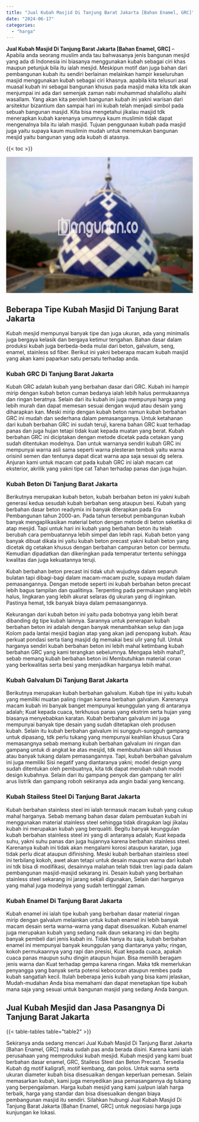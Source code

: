 ```yaml
---
title: "Jual Kubah Masjid Di Tanjung Barat Jakarta [Bahan Enamel, GRC]"
date: "2024-06-17"
categories: 
  - "harga"
---
```


**Jual Kubah Masjid Di Tanjung Barat Jakarta \[Bahan Enamel, GRC\]** – Apabila anda seorang muslim anda tau bahwasanya jenis bangunan mesjid yang ada di Indonesia ini biasanya menggunakan kubah sebagai ciri khas maupun petunjuk bila itu ialah mesjid. Meskipun motif dan juga bahan dari pembangunan kubah itu sendiri berlainan melainkan hampir keseluruhan masjid menggunakan kubah sebagai ciri khasnya. apabila kita telusuri asal muasal kubah ini sebagai bangunan khusus pada masjid maka kita tdk akan menjumpai ini ada dari semenjak zaman nabi muhammad shalallohu alaihi wasallam. Yang akan kita peroleh bangunan kubah ini yakni warisan dari arsitektur bizantium dan sampai hari ini kubah telah menjadi simbol pada sebuah bangunan masjid. Kita bisa mengetahui jikalau masjid tdk menerapkan kubah karenanya umumnya kaum muslimin tidak dapat mengenalnya bila itu ialah masjid. Tujuan penggunaan kubah pada masjid juga yaitu supaya kaum muslimin mudah untuk menemukan bangunan mesjid yaitu bangunan yang ada kubah di atasnya.

{{< toc >}}

![Jual Kubah Masjid Di Tanjung Barat Jakarta [Bahan Enamel, GRC]](/images/jual-kubah-masjid-31.png)

## Beberapa Tipe Kubah Masjid Di Tanjung Barat Jakarta

Kubah mesjid mempunyai banyak tipe dan juga ukuran, ada yang minimalis juga bergaya kelasik dan bergaya ketimur tengahan. Bahan dasar dalam produksi kubah juga berbeda-beda mulai dari beton, galvalum, seng, enamel, stainless sd fiber. Berikut ini yakni beberapa macam kubah masjid yang akan kami paparkan satu persatu terhadap anda.

### Kubah GRC Di Tanjung Barat Jakarta

Kubah GRC adalah kubah yang berbahan dasar dari GRC. Kubah ini hampir mirip dengan kubah beton cuman bedanya ialah lebih halus permukaannya dan ringan beratnya. Selain dari itu kubah ini juga mempunyai harga yang lebih murah dan dapat memesan sesuai dengan wujud atau desain yang diharapkan kan. Meski mirip dengan kubah beton namun kubah berbahan GRC ini mudah dan sederhana dalam pemasangannya. Untuk ketahanan dari kubah berbahan GRC ini sudah teruji, karena bahan GRC kuat terhadap panas dan juga hujan tetapi tidak kuat kepada muatan yang berat. Kubah berbahan GRC ini diciptakan dengan metode dicetak pada cetakan yang sudah ditentukan modelnya. Dan untuk warnanya sendiri kubah GRC ini mempunyai warna asli sama seperti warna plesteran tembok yaitu warna orisinil semen dan tentunya dapat dicat warna apa saja sesuai dg selera. Anjuran kami untuk macam cat pada kubah GRC ini ialah macam cat eksterior, akrilik yang yakni tipe cat Tahan terhadap panas dan juga hujan.

### Kubah Beton Di Tanjung Barat Jakarta

Berikutnya merupakan kubah beton, kubah berbahan beton ini yakni kubah generasi kedua sesudah kubah berbahan seng ataupun besi. Kubah yang berbahan dasar beton readymix ini banyak diterapkan pada Era Pembangunan tahun 2000-an. Pada tahun tersebut pembangunan kubah banyak mengaplikasikan material beton dengan metode di beton seketika di atap mesjid. Tapi untuk hari ini kubah yang berbahan beton itu telah berubah cara pembuatannya lebih simpel dan lebih rapi. Kubah beton yang banyak dibuat dikala ini yaitu kubah beton precast yakni kubah beton yang dicetak dg cetakan khusus dengan berbahan campuran beton cor bermutu. Kemudian dipadatkan dan dikeringkan pada temperatur tertentu sehingga kwalitas dan juga kekuatannya teruji.

Kubah berbahan beton precast ini tidak utuh wujudnya dalam separuh bulatan tapi dibagi-bagi dalam macam-macam puzle, supaya mudah dalam pemasangannya. Dengan metode seperti ini kubah berbahan beton precast lebih bagus tampilan dan qualitinya. Terpenting pada permukaan yang lebih halus, lingkaran yang lebih akurat selaras dg ukuran yang di inginkan. Pastinya hemat, tdk banyak biaya dalam pemasangannya.

Kekurangan dari kubah beton ini yaitu pada bobotnya yang lebih berat dibanding dg tipe kubah lainnya. Sarannya untuk penerapan kubah berbahan beton ini adalah dengan banyak menambahkan selup dan juga Kolom pada lantai mesjid bagian atap yang akan jadi penopang kubah. Atau perkuat pondasi serta tiang masjid dg memakai besi ulir yang full. Untuk harganya sendiri kubah berbahan beton ini lebih mahal ketimbang kubah berbahan GRC yang kami terangkan sebelumnya. Mengapa lebih mahal?, sebab memang kubah berbahan beton ini Membutuhkan material coran yang berkwalitas serta besi yang menjadikan harganya lebih mahal.

### Kubah Galvalum Di Tanjung Barat Jakarta

Berikutnya merupakan kubah berbahan galvalum. Kubah tipe ini yaitu kubah yang memiliki muatan paling ringan karena berbahan galvalum. Karenanya macam kubah ini banyak banget mempunyai keunggulan yang di antaranya adalah; Kuat kepada cuaca, terkhusus panas yang ekstrim serta hujan yang biasanya menyebabkan karatan. Kubah berbahan galvalum ini juga mempunyai banyak tipe desain yang sudah ditetapkan oleh produsen kubah. Selain itu kubah berbahan galvalum ini sungguh-sungguh gampang untuk dipasang, tdk perlu tukang yang mempunyai keahlian khusus Cara memasangnya sebab memang kubah berbahan galvalum ini ringan dan gampang untuk di angkat ke atas mesjid, tdk membutuhkan skill khusus atau banyak tukang dalam pemasangannya. Tapi, kubah berbahan galvalum ini juga memiliki Sisi negatif yang diantaranya yakni; model design yang sudah ditentukan oleh pembuatnya, kita tdk dapat merubah rubah model design kubahnya. Selain dari itu gampang penyok dan gampang ter aliri arus listrik dan gampang roboh sekiranya ada angin badai yang kencang.

### Kubah Stailess Steel Di Tanjung Barat Jakarta

Kubah berbahan stainless steel ini ialah termasuk macam kubah yang cukup mahal harganya. Sebab memang bahan dasar dalam pembuatan kubah ini menggunakan material stainless steel sehingga tidak diragukan lagi jikalau kubah ini merupakan kubah yang berqualiti. Begitu banyak keunggulan kubah berbahan stainless steel ini yang di antaranya adalah; Kuat kepada suhu, yakni suhu panas dan juga hujannya karena berbahan stainless steel. Karenanya kubah ini tidak akan mengalami korosi ataupun karatan, juga tidak perlu dicat ataupun difinishing. Meski kubah berbahan stainless steel ini terbilang kokoh, awet akan tetapi untuk desain maupun warna dari kubah ini tdk bisa di modifikasi, desainnya malahan telah tidak tren lagi pada dalam pembangunan masjid-masjid sekarang ini. Desain kubah yang berbahan stainless steel sekarang ini jarang sekali digunakan, Selain dari harganya yang mahal juga modelnya yang sudah tertinggal zaman.

### Kubah Enamel Di Tanjung Barat Jakarta

Kubah enamel ini ialah tipe kubah yang berbahan dasar material ringan mirip dengan galvalum melainkan untuk kubah enamel ini lebih banyak macam desain serta warna-warna yang dapat disesuaikan. Kubah enamel juga merupakan kubah yang sedang naik daun sekarang ini dan begitu banyak pembeli dari jenis kubah ini. Tidak hanya itu saja, kubah berbahan enamel ini mempunyai banyak keunggulan yang diantaranya yaitu; ringan, kokoh permukaannya yang rapi dan presisi, Kuat kepada cuaca, apakah cuaca panas maupun suhu dingin ataupun hujan. Bisa memilih beragam jenis warna dan Kuat terhadap gempa karena ringan. Maka tdk memerlukan penyangga yang banyak serta potensi kebocoran ataupun rembes pada kubah sangatlah kecil. Itulah beberapa jenis kubah yang bisa kami jelaskan, Mudah-mudahan Anda bisa memahami dan dapat menetapkan tipe kubah mana saja yang sesuai untuk bangunan masjid yang sedang Anda bangun.

## Jual Kubah Mesjid dan Jasa Pasangnya Di Tanjung Barat Jakarta

{{< table-tables table="table2" >}}

Sekiranya anda sedang mencari Jual Kubah Masjid Di Tanjung Barat Jakarta \[Bahan Enamel, GRC\] maka sudah pas anda berada disini. Karena kami ialah perusahaan yang memproduksi kubah mesjid. Kubah mesjid yang kami buat berbahan dasar enamel, GRC, Stailess Steel dan Beton Precast. Tersedia Kubah dg motif kaligrafi, motif kembang, dan polos. Untuk warna serta ukuran diameter kubah bisa disesuaikan dengan keperluan pemesan. Selain memasarkan kubah, kami juga menyedikan jasa pemasangannya dg tukang yang berpengalaman. Harga kubah mesjid yang kami jualpun ialah harga terbaik, harga yang standar dan bisa disesuaikan dengan biaya pembangunan masjid itu sendiri. Silahkan hubungi Jual Kubah Masjid Di Tanjung Barat Jakarta \[Bahan Enamel, GRC\] untuk negosiasi harga juga kunjungan ke lokasi.
